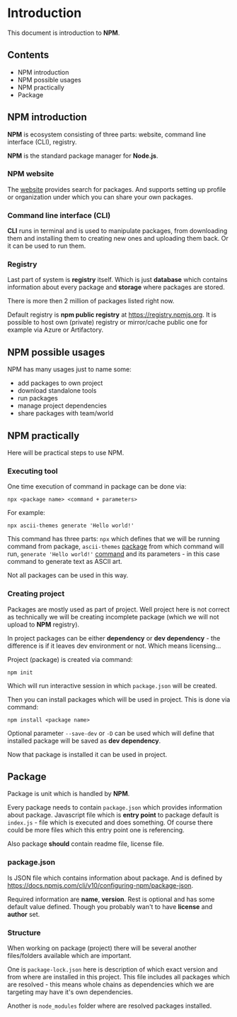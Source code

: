 # Introduction

This document is introduction to **NPM**.

## Contents

- NPM introduction
- NPM possible usages
- NPM practically
- Package

## NPM introduction

**NPM** is ecosystem consisting of three parts: website, command line interface (CLI), registry.

**NPM** is the standard package manager for **Node.js**.

### NPM website

The [website](https://www.npmjs.com/) provides search for packages. And supports setting up profile or organization under which you can share your own packages.

### Command line interface (CLI)

**CLI** runs in terminal and is used to manipulate packages, from downloading them and installing them to creating new ones and uploading them back. Or it can be used to run them.

### Registry

Last part of system is **registry** itself. Which is just **database** which contains information about every package and **storage** where packages are stored.

There is more then 2 million of packages listed right now.

Default registry is **npm public registry** at https://registry.npmjs.org. It is possible to host own (private) registry or mirror/cache public one for example via Azure or Artifactory.

## NPM possible usages

NPM has many usages just to name some:

- add packages to own project
- download standalone tools
- run packages
- manage project dependencies
- share packages with team/world

## NPM practically

Here will be practical steps to use NPM.

### Executing tool

One time execution of command in package can be done via:

    npx <package name> <command + parameters>

For example:

    npx ascii-themes generate 'Hello world!'

This command has three parts: `npx` which defines that we will be running command from package, `ascii-themes` [package](https://www.npmjs.com/package/ascii-themes) from which command will run, `generate 'Hello world!'` [command](https://www.npmjs.com/package/ascii-themes#usage) and its parameters - in this case command to generate text as ASCII art.

Not all packages can be used in this way.

### Creating project

Packages are mostly used as part of project. Well project here is not correct as technically we will be creating incomplete package (which we will not upload to **NPM** registry).

In project packages can be either **dependency** or **dev dependency** - the difference is if it leaves dev environment or not. Which means licensing...

Project (package) is created via command:

    npm init

Which will run interactive session in which `package.json` will be created.

Then you can install packages which will be used in project. This is done via command:

    npm install <package name>

Optional parameter `--save-dev` or `-D` can be used which will define that installed package will be saved as **dev dependency**.

Now that package is installed it can be used in project.

## Package

Package is unit which is handled by **NPM**.

Every package needs to contain `package.json` which provides information about package. Javascript file which is **entry point** to package default is `index.js` - file which is executed and does something. Of course there could be more files which this entry point one is referencing.

Also package **should** contain readme file, license file.

### package.json

Is JSON file which contains information about package. And is defined by https://docs.npmjs.com/cli/v10/configuring-npm/package-json.

Required information are **name**, **version**. Rest is optional and has some default value defined. Though you probably wan't to have **license** and **author** set.

### Structure

When working on package (project) there will be several another files/folders available which are important.

One is `package-lock.json` here is description of which exact version and from where are installed in this project. This file includes all packages which are resolved - this means whole chains as dependencies which we are targeting may have it's own dependencies.

Another is `node_modules` folder where are resolved packages installed.
